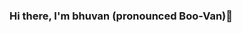 ### Hi there, I'm bhuvan (pronounced Boo-Van)👋
 
<!--
An aspiring software engineer and a student studying computer science at Western University
-->

